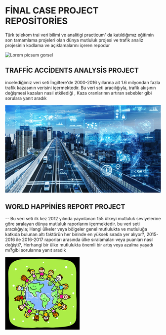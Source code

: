 # FİNAL CASE PROJECT REPOSİTORİES

Türk telekom trai veri bilimi ve analitigi practicum' da katıldığımız eğitimin son tamamlama projeleri olan dünya mutluluk projesi ve trafik analiz projesinin kodlama ve açıklamalarını içeren repodur

![Lorem picsum gorsel](https://github.com/sahin160/final-case-repo/blob/main/t%C3%BCrktelekom.jpeg)

## TRAFFİC ACCİDENTS ANALYSİS PROJECT

incelediğimiz veri seti İngiltere'de 2000-2016 yıllarına ait 1.6 milyondan fazla trafik kazasının verisini içermektedir. Bu veri seti aracılığıyla, trafik akışının değişmesi kazaları nasıl etkilediği , Kaza oranlarının artıran sebebler gibi sorulara yanıt aradık

![Lorem picsum gorsel](https://github.com/sahin160/final-case-repo/blob/main/trafficjpeg.jpeg)

## WORLD HAPPİNİES REPORT PROJECT

-- Bu veri seti ilk kez 2012 yılında yayınlanan 155 ülkeyi mutluluk seviyelerine göre sıralayan dünya mutluluk raporlarını içermektedir. bu veri seti aracılığıyla; Hangi ülkeler veya bölgeler genel mutlulukta ve mutluluğa katkıda bulunan altı faktörün her birinde en yüksek sırada yer alıyor?, 2015-2016 ile 2016-2017 raporları arasında ülke sıralamaları veya puanları nasıl değişti?, Herhangi bir ülke mutlulukta önemli bir artış veya azalma yaşadı mı?gibi sorularına yanıt aradık 

![Lorem picsum gorsel](https://github.com/sahin160/final-case-repo/blob/main/worldjpeg.jpeg)
